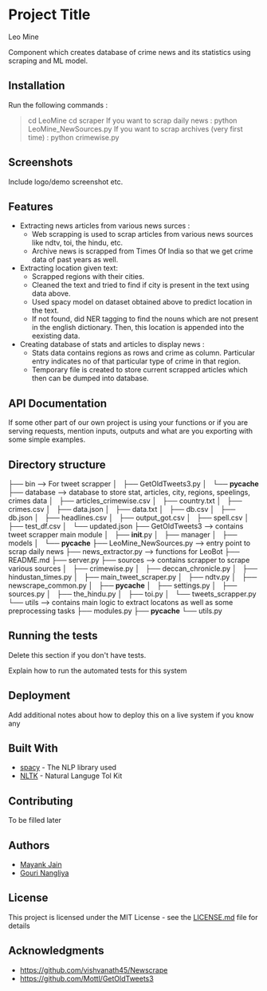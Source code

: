 # Project Title

Leo Mine

Component which creates database of crime news and its statistics using scraping and ML model.

## Installation

Run the following commands :
>cd LeoMine
>cd scraper
If you want to scrap daily news :
>python LeoMine_NewSources.py
If you want to scrap archives (very first time) :
>python crimewise.py

## Screenshots

Include logo/demo screenshot etc.

## Features

- Extracting news articles from various news surces :
  - Web scrapping is used to scrap articles from various news sources like ndtv, toi, the hindu, etc.
  - Archive news is scrapped from Times Of India so that we get crime data of past years as well.
- Extracting location given text:
  - Scrapped regions with their cities.
  - Cleaned the text and tried to find if city is present in the text using data above.
  - Used spacy model on dataset obtained above to predict location in the text.
  - If not found, did NER tagging to find the nouns which are not present in the english dictionary. Then, this location is appended into the eexisting data.
- Creating database of stats and articles to display news :
  - Stats data contains regions as rows and crime as column. Particular entry indicates no of that particular type of crime in that region.
  - Temporary file is created to store current scrapped articles which then can be dumped into database.

## API Documentation

If some other part of our own project is using your functions or if you are serving requests, mention inputs, outputs and what are you exporting with some simple examples.

## Directory structure

├── bin                     --> For tweet scrapper
│   ├── GetOldTweets3.py
│   └── __pycache__
├── database                --> database to store stat, articles, city, regions, speelings, crimes data
│   ├── articles_crimewise.csv
│   ├── country.txt
│   ├── crimes.csv
│   ├── data.json
│   ├── data.txt
│   ├── db.csv
│   ├── db.json
│   ├── headlines.csv
│   ├── output_got.csv
│   ├── spell.csv
│   ├── test_df.csv
│   └── updated.json
├── GetOldTweets3           --> contains tweet scrapper main module
│   ├── __init__.py
│   ├── manager
│   ├── models
│   └── __pycache__
├── LeoMine_NewSources.py   --> entry point to scrap daily news
├── news_extractor.py       --> functions for LeoBot
├── README.md
├── server.py 
├── sources                 --> contains scrapper to scrape various sources
│   ├── crimewise.py
│   ├── deccan_chronicle.py
│   ├── hindustan_times.py
│   ├── main_tweet_scraper.py
│   ├── ndtv.py
│   ├── newscrape_common.py
│   ├── __pycache__
│   ├── settings.py
│   ├── sources.py
│   ├── the_hindu.py
│   ├── toi.py
│   └── tweets_scrapper.py
└── utils                   --> contains main logic to extract locatons as well as some preprocessing tasks
    ├── modules.py
    ├── __pycache__
    └── utils.py


## Running the tests

Delete this section if you don't have tests.

Explain how to run the automated tests for this system

## Deployment

Add additional notes about how to deploy this on a live system if you know any

## Built With

- [spacy](https://spacy.io/) - The NLP library used
- [NLTK](https://www.nltk.org/) - Natural Languge Tol Kit

## Contributing

To be filled later

## Authors

- [Mayank Jain](https://github.com/mayank-02)
- [Gouri Nangliya](https://github.com/clue1ess)

## License

This project is licensed under the MIT License - see the [LICENSE.md](LICENSE.md) file for details

## Acknowledgments

- https://github.com/vishvanath45/Newscrape
- https://github.com/Mottl/GetOldTweets3

